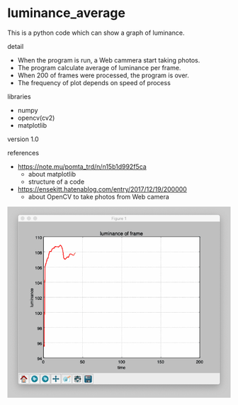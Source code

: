 # luminance_average
This is a python code which can show a graph of luminance.

detail
- When the program is run, a Web cammera start taking photos.
- The program calculate average of luminance per frame.
- When 200 of frames were processed, the program is over.
- The frequency of plot depends on speed of process

libraries
- numpy
- opencv(cv2)
- matplotlib

version 1.0

references
- https://note.mu/pomta_trd/n/n15b1d992f5ca
    - about matplotlib
    - structure of a code
- https://ensekitt.hatenablog.com/entry/2017/12/19/200000
    - about OpenCV to take photos from Web camera

![demo](graph.gif)
